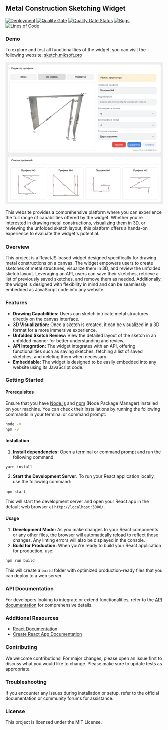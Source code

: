 ## Metal Construction Sketching Widget

[![Deployment](https://github.com/miksrv/sketch-drawing-widget/actions/workflows/deploy.yml/badge.svg)](https://github.com/miksrv/sketch-drawing-widget/actions/workflows/deploy.yml)
[![Quality Gate](https://github.com/miksrv/sketch-drawing-widget/actions/workflows/sonarcloud.yml/badge.svg)](https://github.com/miksrv/sketch-drawing-widget/actions/workflows/sonarcloud.yml)
[![Quality Gate Status](https://sonarcloud.io/api/project_badges/measure?project=miksrv_sketch-drawing-widget&metric=alert_status)](https://sonarcloud.io/summary/new_code?id=miksrv_sketch-drawing-widget)
[![Bugs](https://sonarcloud.io/api/project_badges/measure?project=miksrv_sketch-drawing-widget&metric=bugs)](https://sonarcloud.io/summary/new_code?id=miksrv_sketch-drawing-widget)
[![Lines of Code](https://sonarcloud.io/api/project_badges/measure?project=miksrv_sketch-drawing-widget&metric=ncloc)](https://sonarcloud.io/summary/new_code?id=miksrv_sketch-drawing-widget)

### Demo

To explore and test all functionalities of the widget, you can visit the following website:
[sketch.miksoft.pro](https://sketch.miksoft.pro/)

![Main Screen](public/screen.png)

This website provides a comprehensive platform where you can experience the full range of capabilities offered by the widget. Whether you're interested in drawing metal constructions, visualizing them in 3D, or reviewing the unfolded sketch layout, this platform offers a hands-on experience to evaluate the widget's potential.

### Overview

This project is a ReactJS-based widget designed specifically for drawing metal constructions on a canvas. The widget empowers users to create sketches of metal structures, visualize them in 3D, and review the unfolded sketch layout. Leveraging an API, users can save their sketches, retrieve a list of previously saved sketches, and remove them as needed. Additionally, the widget is designed with flexibility in mind and can be seamlessly embedded as JavaScript code into any website.

### Features

-   **Drawing Capabilities:** Users can sketch intricate metal structures directly on the canvas interface.
-   **3D Visualization:** Once a sketch is created, it can be visualized in a 3D format for a more immersive experience.
-   **Unfolded Sketch Review:** View the detailed layout of the sketch in an unfolded manner for better understanding and review.
-   **API Integration:** The widget integrates with an API, offering functionalities such as saving sketches, fetching a list of saved sketches, and deleting them when necessary.
-   **Embeddable:** The widget is designed to be easily embedded into any website using its JavaScript code.

### Getting Started

#### Prerequisites

Ensure that you have [Node.js](https://nodejs.org/) and [npm](https://www.npmjs.com/) (Node Package Manager) installed on your machine. You can check their installations by running the following commands in your terminal or command prompt:

```bash
node -v
npm -v
```

#### Installation

1. **Install dependencies:** Open a terminal or command prompt and run the following command:

```bash
yarn install
```

2. **Start the Development Server:** To run your React application locally, use the following command:

```bash
npm start
```

This will start the development server and open your React app in the default web browser at `http://localhost:3000/`.

#### Usage

1. **Development Mode:** As you make changes to your React components or any other files, the browser will automatically reload to reflect those changes. Any linting errors will also be displayed in the console.
2. **Build for Production:** When you're ready to build your React application for production, use:

```bash
npm run build
```

This will create a `build` folder with optimized production-ready files that you can deploy to a web server.

### API Documentation

For developers looking to integrate or extend functionalities, refer to the [API documentation](docs/modules.md) for comprehensive details.

### Additional Resources

-   [React Documentation](https://legacy.reactjs.org/docs/getting-started.html)
-   [Create React App Documentation](https://create-react-app.dev/docs/getting-started/)

### Contributing

We welcome contributions! For major changes, please open an issue first to discuss what you would like to change. Please make sure to update tests as appropriate.

### Troubleshooting

If you encounter any issues during installation or setup, refer to the official documentation or community forums for assistance.

### License

This project is licensed under the MIT License.
